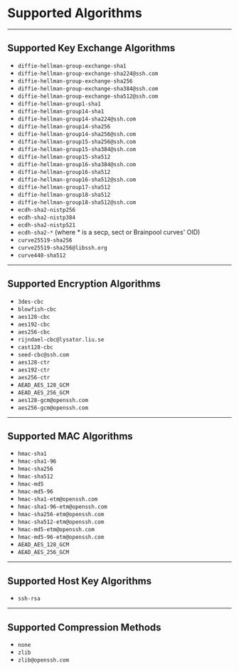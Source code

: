 # Supported Algorithms

---
## Supported Key Exchange Algorithms

- `diffie-hellman-group-exchange-sha1`
- `diffie-hellman-group-exchange-sha224@ssh.com`
- `diffie-hellman-group-exchange-sha256`
- `diffie-hellman-group-exchange-sha384@ssh.com`
- `diffie-hellman-group-exchange-sha512@ssh.com`
- `diffie-hellman-group1-sha1`
- `diffie-hellman-group14-sha1`
- `diffie-hellman-group14-sha224@ssh.com`
- `diffie-hellman-group14-sha256`
- `diffie-hellman-group14-sha256@ssh.com`
- `diffie-hellman-group15-sha256@ssh.com`
- `diffie-hellman-group15-sha384@ssh.com`
- `diffie-hellman-group15-sha512`
- `diffie-hellman-group16-sha384@ssh.com`
- `diffie-hellman-group16-sha512`
- `diffie-hellman-group16-sha512@ssh.com`
- `diffie-hellman-group17-sha512`
- `diffie-hellman-group18-sha512`
- `diffie-hellman-group18-sha512@ssh.com`
- `ecdh-sha2-nistp256`
- `ecdh-sha2-nistp384`
- `ecdh-sha2-nistp521`
- `ecdh-sha2-*` (where * is a secp, sect or Brainpool curves' OID)
- `curve25519-sha256`
- `curve25519-sha256@libssh.org`
- `curve448-sha512`
---
## Supported Encryption Algorithms

- `3des-cbc`
- `blowfish-cbc`
- `aes128-cbc`
- `aes192-cbc`
- `aes256-cbc`
- `rijndael-cbc@lysator.liu.se`
- `cast128-cbc`
- `seed-cbc@ssh.com`
- `aes128-ctr`
- `aes192-ctr`
- `aes256-ctr`
- `AEAD_AES_128_GCM`
- `AEAD_AES_256_GCM`
- `aes128-gcm@openssh.com`
- `aes256-gcm@openssh.com`

---
## Supported MAC Algorithms

- `hmac-sha1`
- `hmac-sha1-96`
- `hmac-sha256`
- `hmac-sha512`
- `hmac-md5`
- `hmac-md5-96`
- `hmac-sha1-etm@openssh.com`
- `hmac-sha1-96-etm@openssh.com`
- `hmac-sha256-etm@openssh.com`
- `hmac-sha512-etm@openssh.com`
- `hmac-md5-etm@openssh.com`
- `hmac-md5-96-etm@openssh.com`
- `AEAD_AES_128_GCM`
- `AEAD_AES_256_GCM`
---
## Supported Host Key Algorithms

- `ssh-rsa`
---
## Supported Compression Methods

- `none`
- `zlib`
- `zlib@openssh.com`